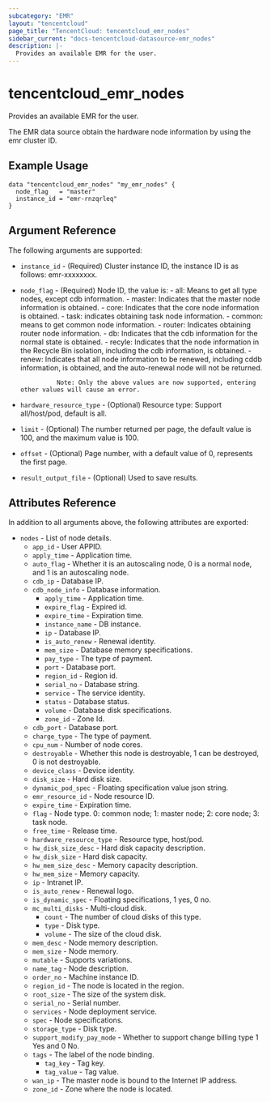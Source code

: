 ```yaml
---
subcategory: "EMR"
layout: "tencentcloud"
page_title: "TencentCloud: tencentcloud_emr_nodes"
sidebar_current: "docs-tencentcloud-datasource-emr_nodes"
description: |-
  Provides an available EMR for the user.
---
```


# tencentcloud_emr_nodes

Provides an available EMR for the user.

The EMR data source obtain the hardware node information by using the emr cluster ID.

## Example Usage

```hcl
data "tencentcloud_emr_nodes" "my_emr_nodes" {
  node_flag   = "master"
  instance_id = "emr-rnzqrleq"
}
```

## Argument Reference

The following arguments are supported:

* `instance_id` - (Required) Cluster instance ID, the instance ID is as follows: emr-xxxxxxxx.
* `node_flag` - (Required) Node ID, the value is:
				- all: Means to get all type nodes, except cdb information.
				- master: Indicates that the master node information is obtained.
				- core: Indicates that the core node information is obtained.
				- task: indicates obtaining task node information.
				- common: means to get common node information.
				- router: Indicates obtaining router node information.
				- db: Indicates that the cdb information for the normal state is obtained.
				- recyle: Indicates that the node information in the Recycle Bin isolation, including the cdb information, is obtained.
				- renew: Indicates that all node information to be renewed, including cddb information, is obtained, and the auto-renewal node will not be returned.
				
				Note: Only the above values are now supported, entering other values will cause an error.
* `hardware_resource_type` - (Optional) Resource type: Support all/host/pod, default is all.
* `limit` - (Optional) The number returned per page, the default value is 100, and the maximum value is 100.
* `offset` - (Optional) Page number, with a default value of 0, represents the first page.
* `result_output_file` - (Optional) Used to save results.

## Attributes Reference

In addition to all arguments above, the following attributes are exported:

* `nodes` - List of node details.
  * `app_id` - User APPID.
  * `apply_time` - Application time.
  * `auto_flag` - Whether it is an autoscaling node, 0 is a normal node, and 1 is an autoscaling node.
  * `cdb_ip` - Database IP.
  * `cdb_node_info` - Database information.
    * `apply_time` - Application time.
    * `expire_flag` - Expired id.
    * `expire_time` - Expiration time.
    * `instance_name` - DB instance.
    * `ip` - Database IP.
    * `is_auto_renew` - Renewal identity.
    * `mem_size` - Database memory specifications.
    * `pay_type` - The type of payment.
    * `port` - Database port.
    * `region_id` - Region id.
    * `serial_no` - Database string.
    * `service` - The service identity.
    * `status` - Database status.
    * `volume` - Database disk specifications.
    * `zone_id` - Zone Id.
  * `cdb_port` - Database port.
  * `charge_type` - The type of payment.
  * `cpu_num` - Number of node cores.
  * `destroyable` - Whether this node is destroyable, 1 can be destroyed, 0 is not destroyable.
  * `device_class` - Device identity.
  * `disk_size` - Hard disk size.
  * `dynamic_pod_spec` - Floating specification value json string.
  * `emr_resource_id` - Node resource ID.
  * `expire_time` - Expiration time.
  * `flag` - Node type. 0: common node; 1: master node; 2: core node; 3: task node.
  * `free_time` - Release time.
  * `hardware_resource_type` - Resource type, host/pod.
  * `hw_disk_size_desc` - Hard disk capacity description.
  * `hw_disk_size` - Hard disk capacity.
  * `hw_mem_size_desc` - Memory capacity description.
  * `hw_mem_size` - Memory capacity.
  * `ip` - Intranet IP.
  * `is_auto_renew` - Renewal logo.
  * `is_dynamic_spec` - Floating specifications, 1 yes, 0 no.
  * `mc_multi_disks` - Multi-cloud disk.
    * `count` - The number of cloud disks of this type.
    * `type` - Disk type.
    * `volume` - The size of the cloud disk.
  * `mem_desc` - Node memory description.
  * `mem_size` - Node memory.
  * `mutable` - Supports variations.
  * `name_tag` - Node description.
  * `order_no` - Machine instance ID.
  * `region_id` - The node is located in the region.
  * `root_size` - The size of the system disk.
  * `serial_no` - Serial number.
  * `services` - Node deployment service.
  * `spec` - Node specifications.
  * `storage_type` - Disk type.
  * `support_modify_pay_mode` - Whether to support change billing type 1 Yes and 0 No.
  * `tags` - The label of the node binding.
    * `tag_key` - Tag key.
    * `tag_value` - Tag value.
  * `wan_ip` - The master node is bound to the Internet IP address.
  * `zone_id` - Zone where the node is located.


